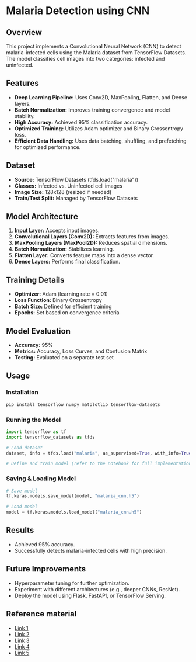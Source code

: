 # Malaria Detection using CNN

## Overview
This project implements a Convolutional Neural Network (CNN) to detect malaria-infected cells using the Malaria dataset from TensorFlow Datasets. The model classifies cell images into two categories: infected and uninfected.

## Features
- **Deep Learning Pipeline:** Uses Conv2D, MaxPooling, Flatten, and Dense layers.
- **Batch Normalization:** Improves training convergence and model stability.
- **High Accuracy:** Achieved 95% classification accuracy.
- **Optimized Training:** Utilizes Adam optimizer and Binary Crossentropy loss.
- **Efficient Data Handling:** Uses data batching, shuffling, and prefetching for optimized performance.

## Dataset
- **Source:** TensorFlow Datasets (tfds.load("malaria"))
- **Classes:** Infected vs. Uninfected cell images
- **Image Size:** 128x128 (resized if needed)
- **Train/Test Split:** Managed by TensorFlow Datasets

## Model Architecture
1. **Input Layer:** Accepts input images.
2. **Convolutional Layers (Conv2D):** Extracts features from images.
3. **MaxPooling Layers (MaxPool2D):** Reduces spatial dimensions.
4. **Batch Normalization:** Stabilizes learning.
5. **Flatten Layer:** Converts feature maps into a dense vector.
6. **Dense Layers:** Performs final classification.

## Training Details
- **Optimizer:** Adam (learning rate = 0.01)
- **Loss Function:** Binary Crossentropy
- **Batch Size:** Defined for efficient training
- **Epochs:** Set based on convergence criteria

## Model Evaluation
- **Accuracy:** 95%
- **Metrics:** Accuracy, Loss Curves, and Confusion Matrix
- **Testing:** Evaluated on a separate test set

## Usage
### Installation
```bash
pip install tensorflow numpy matplotlib tensorflow-datasets
```

### Running the Model
```python
import tensorflow as tf
import tensorflow_datasets as tfds

# Load dataset
dataset, info = tfds.load("malaria", as_supervised=True, with_info=True)

# Define and train model (refer to the notebook for full implementation)
```

### Saving & Loading Model
```python
# Save model
tf.keras.models.save_model(model, "malaria_cnn.h5")

# Load model
model = tf.keras.models.load_model("malaria_cnn.h5")
```

## Results
- Achieved 95% accuracy.
- Successfully detects malaria-infected cells with high precision.

## Future Improvements
- Hyperparameter tuning for further optimization.
- Experiment with different architectures (e.g., deeper CNNs, ResNet).
- Deploy the model using Flask, FastAPI, or TensorFlow Serving.

## Reference material
- [Link 1](https://playground.tensorflow.org/#activation=tanh&batchSize=10&dataset=circle&regDataset=reg-plane&learningRate=0.03&regularizationRate=0&noise=0&networkShape=4,4,4,4,4&seed=0.18718&showTestData=false&discretize=false&percTrainData=50&x=true&y=true&xTimesY=true&xSquared=true&ySquared=true&cosX=false&sinX=true&cosY=false&sinY=true&collectStats=false&problem=classification&initZero=false&hideText=false)
- [Link 2](https://poloclub.github.io/cnn-explainer/)
- [Link 3](https://medium.com/@saivenkat_/all-you-need-to-know-about-cnn-visual-explained-convolutional-neural-networks-d7041cf5e919)
- [Link 4](https://setosa.io/ev/image-kernels/)
- [Link 5](https://cs.stanford.edu/people/karpathy/convnetjs/demo/mnist.html)
